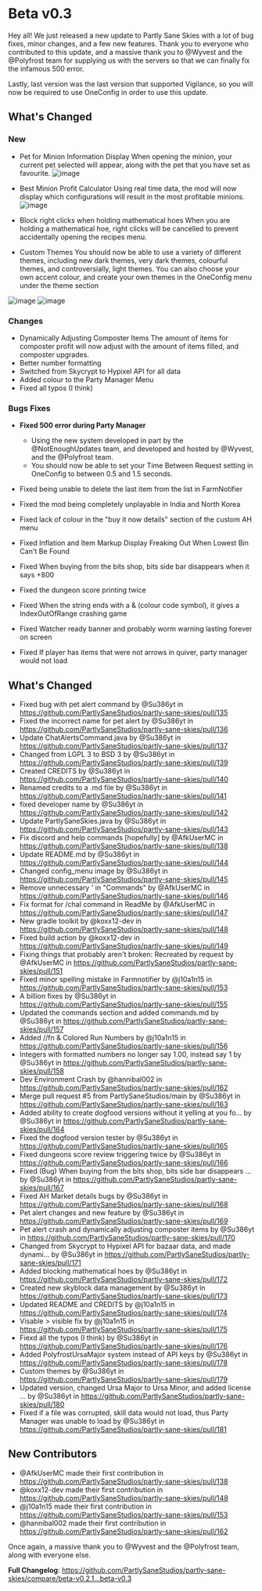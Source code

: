 # Beta v0.3

Hey all!
We just released a new update to Partly Sane Skies with a lot of bug fixes, minor changes, and a few new features. Thank you to everyone who contributed to this update, and a massive thank you to @Wyvest and the @Polyfrost team for supplying us with the servers so that we can finally fix the infamous 500 error.

Lastly, last version was the last version that supported Vigilance, so you will now be required to use OneConfig in order to use this update.

## What's Changed
### New
- Pet for Minion Information Display
  When opening the minion, your current pet selected will appear, along with the pet that you have set as favourite.
  ![image](https://github.com/PartlySaneStudios/partly-sane-skies/assets/83100266/f206cdb6-9ee0-4161-91b4-be257458f8da)

- Best Minion Profit Calculator
  Using real time data, the mod will now display which configurations will result in the most profitable minions.
  ![image](https://github.com/PartlySaneStudios/partly-sane-skies/assets/83100266/03a27491-7644-4d81-a471-e0d3b274922c)

- Block right clicks when holding mathematical hoes
  When you are holding a mathematical hoe, right clicks will be cancelled to prevent accidentally opening the recipes menu.

- Custom Themes
  You should now be able to use a variety of different themes, including new dark themes, very dark themes, colourful themes, and controversially, light themes. You can also choose your own accent colour, and create your own themes in the OneConfig menu under the theme section

![image](https://github.com/PartlySaneStudios/partly-sane-skies/assets/83100266/eb057d45-6ee4-41e2-a971-1b8d9c26b5be)
![image](https://github.com/PartlySaneStudios/partly-sane-skies/assets/83100266/eea5f88b-9dcc-4958-bd1d-024471952f59)


### Changes
- Dynamically Adjusting Composter Items
  The amount of items for composter profit will now adjust with the amount of items filled, and composter upgrades.
- Better number formatting
- Switched from Skycrypt to Hypixel API for all data
- Added colour to the Party Manager Menu
- Fixed all typos (I think)

### Bugs Fixes
- **__Fixed 500 error during Party Manager__**
    - Using the new system developed in part by the @NotEnoughUpdates team, and developed and hosted by @Wyvest, and the @Polyfrost team.
    - You should now be able to set your Time Between Request setting in OneConfig to between 0.5 and 1.5 seconds.

- Fixed being unable to delete the last item from the list in FarmNotifier
- Fixed the mod being completely unplayable in India and North Korea
- Fixed lack of colour in the "buy it now details" section of the custom AH menu
- Fixed Inflation and Item Markup Display Freaking Out When Lowest Bin Can't Be Found
- Fixed When buying from the bits shop, bits side bar disappears when it says +800
- Fixed the dungeon score printing twice
- Fixed When the string ends with a & (colour code symbol), it gives a IndexOutOfRange crashing game
- Fixed Watcher ready banner and probably worm warning lasting forever on screen
- Fixed If player has items that were not arrows in quiver, party manager would not load


## What's Changed
* Fixed bug with pet alert command by @Su386yt in https://github.com/PartlySaneStudios/partly-sane-skies/pull/135
* Fixed the incorrect name for pet alert by @Su386yt in https://github.com/PartlySaneStudios/partly-sane-skies/pull/136
* Update ChatAlertsCommand.java by @Su386yt in https://github.com/PartlySaneStudios/partly-sane-skies/pull/137
* Changed from LGPL 3 to BSD 3 by @Su386yt in https://github.com/PartlySaneStudios/partly-sane-skies/pull/139
* Created CREDITS by @Su386yt in https://github.com/PartlySaneStudios/partly-sane-skies/pull/140
* Renamed credits to a .md file by @Su386yt in https://github.com/PartlySaneStudios/partly-sane-skies/pull/141
* fixed developer name by @Su386yt in https://github.com/PartlySaneStudios/partly-sane-skies/pull/142
* Update PartlySaneSkies.java by @Su386yt in https://github.com/PartlySaneStudios/partly-sane-skies/pull/143
* Fix discord and help commands [hopefully] by @AfkUserMC in https://github.com/PartlySaneStudios/partly-sane-skies/pull/138
* Update README.md by @Su386yt in https://github.com/PartlySaneStudios/partly-sane-skies/pull/144
* Changed config_menu image by @Su386yt in https://github.com/PartlySaneStudios/partly-sane-skies/pull/145
* Remove unnecessary ' in "Commands" by @AfkUserMC in https://github.com/PartlySaneStudios/partly-sane-skies/pull/146
* Fix format for /chal command in ReadMe by @AfkUserMC in https://github.com/PartlySaneStudios/partly-sane-skies/pull/147
* New gradle toolkit by @koxx12-dev in https://github.com/PartlySaneStudios/partly-sane-skies/pull/148
* Fixed build action by @koxx12-dev in https://github.com/PartlySaneStudios/partly-sane-skies/pull/149
* Fixing things that probably aren't broken: Recreated by request by @AfkUserMC in https://github.com/PartlySaneStudios/partly-sane-skies/pull/151
* Fixed minor spelling mistake in Farmnotifier by @j10a1n15 in https://github.com/PartlySaneStudios/partly-sane-skies/pull/153
* A billion fixes by @Su386yt in https://github.com/PartlySaneStudios/partly-sane-skies/pull/155
* Updated the commands section and added commands.md by @Su386yt in https://github.com/PartlySaneStudios/partly-sane-skies/pull/157
* Added //fn & Colored Run Numbers by @j10a1n15 in https://github.com/PartlySaneStudios/partly-sane-skies/pull/156
* Integers with formatted numbers no longer say 1.00, instead say 1 by @Su386yt in https://github.com/PartlySaneStudios/partly-sane-skies/pull/158
* Dev Environment Crash by @hannibal002 in https://github.com/PartlySaneStudios/partly-sane-skies/pull/162
* Merge pull request #5 from PartlySaneStudios/main by @Su386yt in https://github.com/PartlySaneStudios/partly-sane-skies/pull/163
* Added ability to create dogfood versions without it yelling at you fo… by @Su386yt in https://github.com/PartlySaneStudios/partly-sane-skies/pull/164
* Fixed the dogfood version tester by @Su386yt in https://github.com/PartlySaneStudios/partly-sane-skies/pull/165
* Fixed dungeons score review triggering twice by @Su386yt in https://github.com/PartlySaneStudios/partly-sane-skies/pull/166
* Fixed (Bug) When buying from the bits shop, bits side bar disappears … by @Su386yt in https://github.com/PartlySaneStudios/partly-sane-skies/pull/167
* Fixed AH Market details bugs by @Su386yt in https://github.com/PartlySaneStudios/partly-sane-skies/pull/168
* Pet alert changes and new feature by @Su386yt in https://github.com/PartlySaneStudios/partly-sane-skies/pull/169
* Pet alert crash and dynamically adjusting composter items by @Su386yt in https://github.com/PartlySaneStudios/partly-sane-skies/pull/170
* Changed from Skycrypt to Hypixel API for bazaar data, and made dynami… by @Su386yt in https://github.com/PartlySaneStudios/partly-sane-skies/pull/171
* Added blocking mathematical hoes by @Su386yt in https://github.com/PartlySaneStudios/partly-sane-skies/pull/172
* Created new skyblock data management by @Su386yt in https://github.com/PartlySaneStudios/partly-sane-skies/pull/173
* Updated README and CREDITS by @j10a1n15 in https://github.com/PartlySaneStudios/partly-sane-skies/pull/174
* Visable > visible fix by @j10a1n15 in https://github.com/PartlySaneStudios/partly-sane-skies/pull/175
* Fiexd all the typos (I think) by @Su386yt in https://github.com/PartlySaneStudios/partly-sane-skies/pull/176
* Added PolyfrostUrsaMajor system instead of API keys by @Su386yt in https://github.com/PartlySaneStudios/partly-sane-skies/pull/178
* Custom themes by @Su386yt in https://github.com/PartlySaneStudios/partly-sane-skies/pull/179
* Updated version, changed Ursa Major to Ursa Minor, and added license … by @Su386yt in https://github.com/PartlySaneStudios/partly-sane-skies/pull/180
* Fixed if a file was corrupted, skill data would not load, thus Party Manager was unable to load by @Su386yt in https://github.com/PartlySaneStudios/partly-sane-skies/pull/181

## New Contributors
* @AfkUserMC made their first contribution in https://github.com/PartlySaneStudios/partly-sane-skies/pull/138
* @koxx12-dev made their first contribution in https://github.com/PartlySaneStudios/partly-sane-skies/pull/148
* @j10a1n15 made their first contribution in https://github.com/PartlySaneStudios/partly-sane-skies/pull/153
* @hannibal002 made their first contribution in https://github.com/PartlySaneStudios/partly-sane-skies/pull/162

Once again, a massive thank you to @Wyvest and the @Polyfrost team, along with everyone else.

**Full Changelog**: https://github.com/PartlySaneStudios/partly-sane-skies/compare/beta-v0.2.1...beta-v0.3